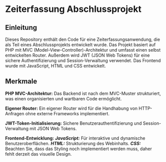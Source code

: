 # Zeiterfassung Abschlussprojekt

## Einleitung

Dieses Repository enthält den Code für eine Zeiterfassungsanwendung, die als Teil eines Abschlussprojekts entwickelt wurde. Das Projekt basiert auf PHP mit MVC (Model-View-Controller)-Architektur und umfasst einen selbst entwickelten Router. Außerdem wird JWT (JSON Web Tokens) für eine sichere Authentifizierung und Session-Verwaltung verwendet. Das Frontend wurde mit JavaScript, HTML und CSS entwickelt.

## Merkmale

**PHP MVC-Architektur:** Das Backend ist nach dem MVC-Muster strukturiert, was einen organisierten und wartbaren Code ermöglicht.

**Eigener Router:** Ein eigener Router wird für die Handhabung von HTTP-Anfragen ohne externe Frameworks implementiert.

**JWT-Token-Initialisierung:** Sichere Benutzerauthentifizierung und Session-Verwaltung mit JSON Web Tokens.

**Frontend-Entwicklung:**
***JavaScript:*** Für interaktive und dynamische Benutzeroberflächen.
***HTML:*** Strukturierung des Webinhalts.
***CSS:*** Beachten Sie, dass das Styling noch implementiert werden muss, daher fehlt derzeit das visuelle Design.






 

